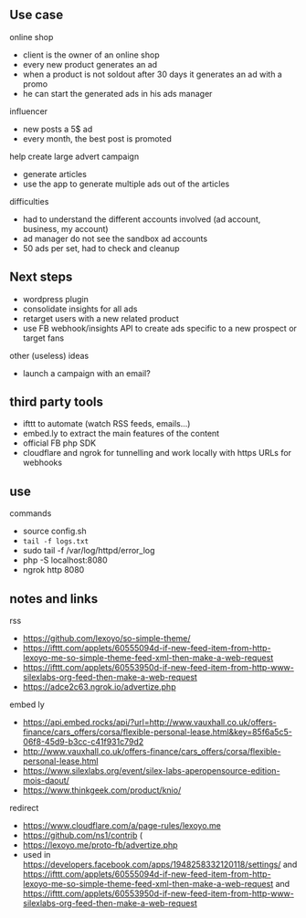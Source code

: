 

## Use case

online shop
* client is the owner of an online shop
* every new product generates an ad
* when a product is not soldout after 30 days it generates an ad with a promo
* he can start the generated ads in his ads manager

influencer
* new posts a 5$ ad
* every month, the best post is promoted 

help create large advert campaign
* generate articles
* use the app to generate multiple ads out of the articles

difficulties
* had to understand the different accounts involved (ad account, business, my account)
* ad manager do not see the sandbox ad accounts
* 50 ads per set, had to check and cleanup

## Next steps

* wordpress plugin
* consolidate insights for all ads
* retarget users with a new related product
* use FB webhook/insights API to create ads specific to a new prospect or target fans

other (useless) ideas
* launch a campaign with an email?



## third party tools

* ifttt to automate (watch RSS feeds, emails...)
* embed.ly to extract the main features of the content
* official FB php SDK
* cloudflare and ngrok for tunnelling and work locally with https URLs for webhooks


## use

commands
* source config.sh
* `tail -f logs.txt`
* sudo tail -f /var/log/httpd/error_log
* php -S localhost:8080
* ngrok http 8080

## notes and links

rss
* https://github.com/lexoyo/so-simple-theme/
* https://ifttt.com/applets/60555094d-if-new-feed-item-from-http-lexoyo-me-so-simple-theme-feed-xml-then-make-a-web-request
* https://ifttt.com/applets/60553950d-if-new-feed-item-from-http-www-silexlabs-org-feed-then-make-a-web-request
* https://adce2c63.ngrok.io/advertize.php

embed ly
* https://api.embed.rocks/api/?url=http://www.vauxhall.co.uk/offers-finance/cars_offers/corsa/flexible-personal-lease.html&key=85f6a5c5-06f8-45d9-b3cc-c41f931c79d2
* http://www.vauxhall.co.uk/offers-finance/cars_offers/corsa/flexible-personal-lease.html
* https://www.silexlabs.org/event/silex-labs-aperopensource-edition-mois-daout/
* https://www.thinkgeek.com/product/knio/

redirect
* https://www.cloudflare.com/a/page-rules/lexoyo.me
* https://github.com/ns1/contrib (
* https://lexoyo.me/proto-fb/advertize.php
* used in https://developers.facebook.com/apps/1948258332120118/settings/ and https://ifttt.com/applets/60555094d-if-new-feed-item-from-http-lexoyo-me-so-simple-theme-feed-xml-then-make-a-web-request and https://ifttt.com/applets/60553950d-if-new-feed-item-from-http-www-silexlabs-org-feed-then-make-a-web-request


